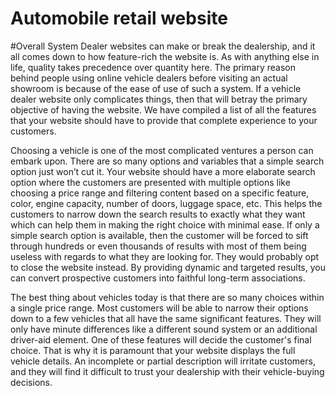 # Automobile retail website 

#Overall System
Dealer websites can make or break the dealership, and it all comes down to how feature-rich the website is. As with anything else in life, quality takes precedence over quantity here. The primary reason behind people using online vehicle dealers before visiting an actual showroom is because of the ease of use of such a system. If a vehicle dealer website only complicates things, then that will betray the primary objective of having the website. We have compiled a list of all the features that your website should have to provide that complete experience to your customers.

Choosing a vehicle is one of the most complicated ventures a person can embark upon. There are so many options and variables that a simple search option just won’t cut it. Your website should have a more elaborate search option where the customers are presented with multiple options like choosing a price range and filtering content based on a specific feature, color, engine capacity, number of doors, luggage space, etc. This helps the customers to narrow down the search results to exactly what they want which can help them in making the right choice with minimal ease. If only a simple search option is available, then the customer will be forced to sift through hundreds or even thousands of results with most of them being useless with regards to what they are looking for. They would probably opt to close the website instead. By providing dynamic and targeted results, you can convert prospective customers into faithful long-term associations.

The best thing about vehicles today is that there are so many choices within a single price range. Most customers will be able to narrow their options down to a few vehicles that all have the same significant features. They will only have minute differences like a different sound system or an additional driver-aid element. One of these features will decide the customer's final choice. That is why it is paramount that your website displays the full vehicle details. An incomplete or partial description will irritate customers, and they will find it difficult to trust your dealership with their vehicle-buying decisions.

